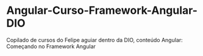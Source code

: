# Angular-Curso-Framework-Angular-DIO
Copilado de cursos do Felipe aguiar dentro da DIO, conteúdo Angular: Começando no Framework Angular
